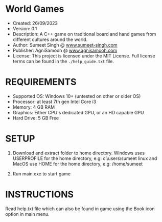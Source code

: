 # World Games

* Created: 26/09/2023
* Version: 0.1
* Description: A C++ game on traditional board and hand games from different cultures around the world.
* Author: Sumeet Singh @ www.sumeet-singh.com
* Publisher: AgniSamooh @ www.agnisamooh.com 
* License: This project is licensed under the MIT License. 
Full license terms can be found in the `./help_guide.txt` file.


# REQUIREMENTS

* Supported OS: Windows 10+ (untested on other or older OS)
* Processor: at least 7th gen Intel Core i3 
* Memory: 4 GB RAM
* Graphics: Either CPU's dedicated GPU, or an HD capable GPU
* Hard Drive: 5 GB Free


# SETUP

1. Download and extract folder to home directory.
Windows uses USERPROFILE for the home directory, e.g: c:\users\sumeet
linux and MacOS use HOME for the home directory, e.g: /home/sumeet

2. Run main.exe to start game


# INSTRUCTIONS

Read help.txt file which can also be found in game using the Book icon option in main menu.

